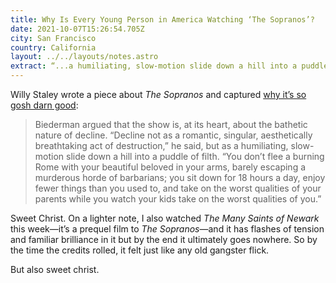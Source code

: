 ```yaml
---
title: Why Is Every Young Person in America Watching ‘The Sopranos’?
date: 2021-10-07T15:26:54.705Z
city: San Francisco
country: California
layout: ../../layouts/notes.astro
extract: “...a humiliating, slow-motion slide down a hill into a puddle of filth.”
---
```

Willy Staley wrote a piece about _The Sopranos_ and captured [why it’s so gosh darn good](https://www.nytimes.com/2021/09/29/magazine/sopranos.html):

> Biederman argued that the show is, at its heart, about the bathetic nature of decline. “Decline not as a romantic, singular, aesthetically breathtaking act of destruction,” he said, but as a humiliating, slow-motion slide down a hill into a puddle of filth. “You don’t flee a burning Rome with your beautiful beloved in your arms, barely escaping a murderous horde of barbarians; you sit down for 18 hours a day, enjoy fewer things than you used to, and take on the worst qualities of your parents while you watch your kids take on the worst qualities of you.”

Sweet Christ. On a lighter note, I also watched _The Many Saints of Newark_ this week—it’s a prequel film to _The Sopranos_—and it has flashes of tension and familiar brilliance in it but by the end it ultimately goes nowhere. So by the time the credits rolled, it felt just like any old gangster flick. 

But also sweet christ.

